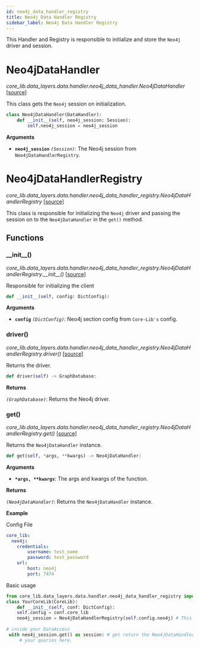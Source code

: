 ```yaml
---
id: neo4j_data_handler_registry
title: Neo4j Data Handler Registry
sidebar_label: Neo4j Data Handler Registry
---
```


This Handler and Registry is responsible to initialize and store the `Neo4j` driver and session. 

# Neo4jDataHandler

*core_lib.data_layers.data.handler.neo4j_data_handler.Neo4jDataHandler* [[source]](https://github.com/shay-te/core-lib/blob/058dead7fa30e1a2b4531f698da95c5380ca8d55/core_lib/data_layers/data/handler/neo4j_data_handler.py#L6)

This class gets the `Neo4j` session on initialization.

```python
class Neo4jDataHandler(DataHandler):
    def __init__(self, neo4j_session: Session):
        self.neo4j_session = neo4j_session
```
**Arguments**

- **`neo4j_session`** *`(Session)`*: The Neo4j session from  `Neo4jDataHandlerRegistry`.


# Neo4jDataHandlerRegistry

*core_lib.data_layers.data.handler.neo4j_data_handler_registry.Neo4jDataHandlerRegistry* [[source]](https://github.com/shay-te/core-lib/blob/058dead7fa30e1a2b4531f698da95c5380ca8d55/core_lib/data_layers/data/handler/neo4j_data_handler_registry.py#L14)

This class is responsible for initializing the `Neo4j` driver and passing the session on to the `Neo4jDataHandler` in the `get()` method.

## Functions

### \_\_init\_\_()

*core_lib.data_layers.data.handler.neo4j_data_handler_registry.Neo4jDataHandlerRegistry.\_\_init\_\_()* [[source]](https://github.com/shay-te/core-lib/blob/058dead7fa30e1a2b4531f698da95c5380ca8d55/core_lib/data_layers/data/handler/neo4j_data_handler_registry.py#L15)

Responsible for initializing the client

```python
def __init__(self, config: DictConfig):
```

**Arguments**

- **`config`** *`(DictConfig)`*: Neo4j section config from `Core-Lib's` config.

### driver()

*core_lib.data_layers.data.handler.neo4j_data_handler_registry.Neo4jDataHandlerRegistry.driver()* [[source]](https://github.com/shay-te/core-lib/blob/058dead7fa30e1a2b4531f698da95c5380ca8d55/core_lib/data_layers/data/handler/neo4j_data_handler_registry.py#L25)

Returns the driver.

```python
def driver(self) -> GraphDatabase:
```

**Returns**

*`(GraphDatabase)`*: Returns the Neo4j driver.

### get()

*core_lib.data_layers.data.handler.neo4j_data_handler_registry.Neo4jDataHandlerRegistry.get()* [[source]](https://github.com/shay-te/core-lib/blob/058dead7fa30e1a2b4531f698da95c5380ca8d55/core_lib/data_layers/data/handler/neo4j_data_handler_registry.py#L25)

Returns the `Neo4jDataHandler` instance.

```python
def get(self, *args, **kwargs) -> Neo4jDataHandler:
```

**Arguments**

- __`*args, **kwargs`__: The args and kwargs of the function.

**Returns**

*`(Neo4jDataHandler)`*: Returns the `Neo4jDataHandler` instance.

**Example**

Config File

```yaml
core_lib:
  neo4j:
    credentials:
        username: test_name
        password: test_password
    url:
        host: neo4j
        port: 7474
```
Basic usage

```python
from core_lib.data_layers.data.handler.neo4j_data_handler_registry import Neo4jDataHandlerRegistry
class YourCoreLib(CoreLib):
    def __init__(self, conf: DictConfig):
    self.config = conf.core_lib
    neo4j_session = Neo4jDataHandlerRegistry(self.config.neo4j) # This will initialize the registry and can be further passed on to any DataAccess
    
# inside your DataAccess
 with neo4j_session.get() as session: # get return the Neo4jDataHandler instance and with satement calls the __enter__ method
     # your queries here.

```